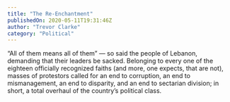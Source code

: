 ```yaml
---
title: "The Re-Enchantment"
publishedOn: 2020-05-11T19:31:46Z
author: "Trevor Clarke"
category: "Political"
---
```


“All of them means all of them” — so said the people of Lebanon, demanding that their leaders be sacked. Belonging to every one of the eighteen officially recognized faiths (and more, one expects, that are not), masses of protestors called for an end to corruption, an end to mismanagement, an end to disparity, and an end to sectarian division; in short, a total overhaul of the country’s political class.
